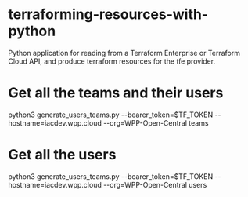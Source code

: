# terraforming-resources-with-python
Python application for reading from a Terraform Enterprise or Terraform Cloud API, and produce terraform resources for the tfe provider.

# Get all the teams and their users
python3 generate_users_teams.py --bearer_token=$TF_TOKEN --hostname=iacdev.wpp.cloud --org=WPP-Open-Central teams

# Get all the users
python3 generate_users_teams.py --bearer_token=$TF_TOKEN --hostname=iacdev.wpp.cloud --org=WPP-Open-Central users
